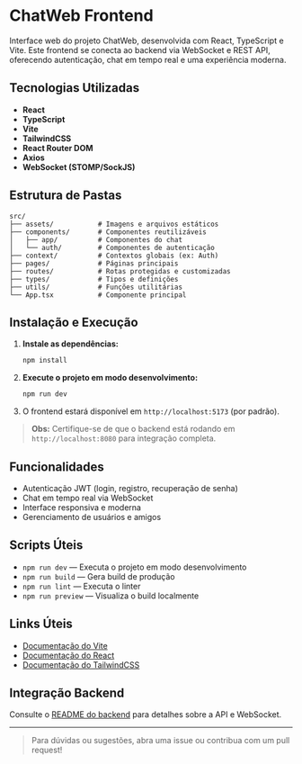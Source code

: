 # ChatWeb Frontend

Interface web do projeto ChatWeb, desenvolvida com React, TypeScript e Vite. Este frontend se conecta ao backend via WebSocket e REST API, oferecendo autenticação, chat em tempo real e uma experiência moderna.

## Tecnologias Utilizadas

- **React**
- **TypeScript**
- **Vite**
- **TailwindCSS**
- **React Router DOM**
- **Axios**
- **WebSocket (STOMP/SockJS)**

## Estrutura de Pastas

```
src/
├── assets/           # Imagens e arquivos estáticos
├── components/       # Componentes reutilizáveis
│   ├── app/          # Componentes do chat
│   └── auth/         # Componentes de autenticação
├── context/          # Contextos globais (ex: Auth)
├── pages/            # Páginas principais
├── routes/           # Rotas protegidas e customizadas
├── types/            # Tipos e definições
├── utils/            # Funções utilitárias
└── App.tsx           # Componente principal
```

## Instalação e Execução

1. **Instale as dependências:**
	```sh
	npm install
	```
2. **Execute o projeto em modo desenvolvimento:**
	```sh
	npm run dev
	```
3. O frontend estará disponível em `http://localhost:5173` (por padrão).

> **Obs:** Certifique-se de que o backend está rodando em `http://localhost:8080` para integração completa.

## Funcionalidades

- Autenticação JWT (login, registro, recuperação de senha)
- Chat em tempo real via WebSocket
- Interface responsiva e moderna
- Gerenciamento de usuários e amigos

## Scripts Úteis

- `npm run dev` — Executa o projeto em modo desenvolvimento
- `npm run build` — Gera build de produção
- `npm run lint` — Executa o linter
- `npm run preview` — Visualiza o build localmente

## Links Úteis

- [Documentação do Vite](https://vitejs.dev/)
- [Documentação do React](https://react.dev/)
- [Documentação do TailwindCSS](https://tailwindcss.com/)

## Integração Backend
Consulte o [README do backend](../backend/README.md) para detalhes sobre a API e WebSocket.

---

> Para dúvidas ou sugestões, abra uma issue ou contribua com um pull request!
